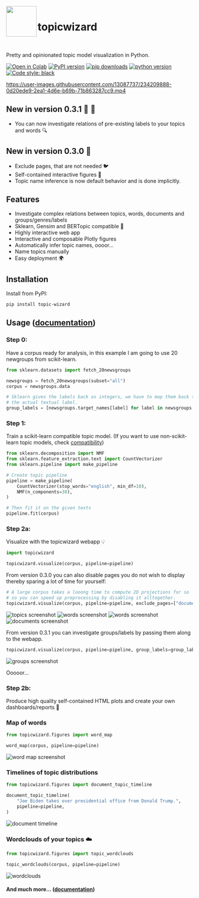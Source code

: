 <img align="left" width="82" height="82" src="assets/logo.svg">

# topicwizard

<br>

Pretty and opinionated topic model visualization in Python.

[![Open in Colab](https://colab.research.google.com/assets/colab-badge.svg)](https://colab.research.google.com/github/x-tabdeveloping/topic-wizard/blob/main/examples/basic_usage.ipynb)
[![PyPI version](https://badge.fury.io/py/topic-wizard.svg)](https://pypi.org/project/topic-wizard/)
[![pip downloads](https://img.shields.io/pypi/dm/topic-wizard.svg)](https://pypi.org/project/topic-wizard/)
[![python version](https://img.shields.io/badge/Python-%3E=3.8-blue)](https://github.com/centre-for-humanities-computing/tweetopic)
[![Code style: black](https://img.shields.io/badge/Code%20Style-Black-black)](https://black.readthedocs.io/en/stable/the_black_code_style/current_style.html)
<br>



https://user-images.githubusercontent.com/13087737/234209888-0d20ede9-2ea1-4d6e-b69b-71b863287cc9.mp4

## New in version 0.3.1 🌟 🌟

- You can now investigate relations of pre-existing labels to your topics and words :mag:

## New in version 0.3.0 🌟 

 - Exclude pages, that are not needed :bird:
 - Self-contained interactive figures :gift:
 - Topic name inference is now default behavior and is done implicitly.


## Features

-   Investigate complex relations between topics, words, documents and groups/genres/labels
-   Sklearn, Gensim and BERTopic compatible :nut_and_bolt:
-   Highly interactive web app
-   Interactive and composable Plotly figures
-   Automatically infer topic names, oooor...
-   Name topics manually
-   Easy deployment :earth_africa:

## Installation

Install from PyPI:

```bash
pip install topic-wizard
```

## Usage ([documentation](https://x-tabdeveloping.github.io/topic-wizard/))

### Step 0:

Have a corpus ready for analysis, in this example I am going to use 20 newgroups from scikit-learn.

```python
from sklearn.datasets import fetch_20newsgroups

newsgroups = fetch_20newsgroups(subset="all")
corpus = newsgroups.data

# Sklearn gives the labels back as integers, we have to map them back to
# the actual textual label.
group_labels = [newsgroups.target_names[label] for label in newsgroups.target]
```

### Step 1:

Train a scikit-learn compatible topic model.
(If you want to use non-scikit-learn topic models, check [compatibility](https://x-tabdeveloping.github.io/topic-wizard/usage.compatibility.html))

```python
from sklearn.decomposition import NMF
from sklearn.feature_extraction.text import CountVectorizer
from sklearn.pipeline import make_pipeline

# Create topic pipeline
pipeline = make_pipeline(
    CountVectorizer(stop_words="english", min_df=10),
    NMF(n_components=30),
)

# Then fit it on the given texts
pipeline.fit(corpus)
```

### Step 2a:

Visualize with the topicwizard webapp :bulb:

```python
import topicwizard

topicwizard.visualize(corpus, pipeline=pipeline)
```

From version 0.3.0 you can also disable pages you do not wish to display thereby sparing a lot of time for yourself:

```python
# A large corpus takes a looong time to compute 2D projections for so
# so you can speed up preprocessing by disabling it alltogether.
topicwizard.visualize(corpus, pipeline=pipeline, exclude_pages=["documents"])
```


![topics screenshot](assets/screenshot_topics.png)
![words screenshot](assets/screenshot_words.png)
![words screenshot](assets/screenshot_words_zoomed.png)
![documents screenshot](assets/screenshot_documents.png)

From version 0.3.1 you can investigate groups/labels by passing them along to the webapp.

```python
topicwizard.visualize(corpus, pipeline=pipeline, group_labels=group_labels)
```

![groups screenshot](docs/_static/screenshot_groups.png)

Ooooor...

### Step 2b:

Produce high quality self-contained HTML plots and create your own dashboards/reports :strawberry:

### Map of words

```python
from topicwizard.figures import word_map

word_map(corpus, pipeline=pipeline)
```

![word map screenshot](assets/word_map.png)

### Timelines of topic distributions

```python
from topicwizard.figures import document_topic_timeline

document_topic_timeline(
    "Joe Biden takes over presidential office from Donald Trump.",
    pipeline=pipeline,
)
```
![document timeline](assets/document_topic_timeline.png)

### Wordclouds of your topics :cloud:

```python
from topicwizard.figures import topic_wordclouds

topic_wordclouds(corpus, pipeline=pipeline)
```

![wordclouds](assets/topic_wordclouds.png)

#### And much more... ([documentation](https://x-tabdeveloping.github.io/topic-wizard/))
